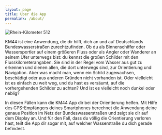 ```yaml
---
layout: page
title: Über die App
permalink: /about/
---
```


![Rhein-Kilometer 512]( /assets/rhine-512.png )
 
KM44 ist eine Anwendung, die dir hilft, dich an und auf Deutschlands Bundeswasserstraßen zurechtzufinden. Ob du als Binnenschiffer oder Wassersportler auf einem größeren Fluss oder als  Angler oder Wanderer an seinem Ufer unterwegs bist: du kennst die großen Schilder mit den Flusskilometerangaben. Sie sind in der Regel vom Wasser aus gut zu erkennen und dienen allen, die dort unterwegs sind, zur Orientierung und Navigation. Aber was macht man, wenn ein Schild zugewachsen, beschädigt oder aus anderen Gründen nicht vorhanden ist. Oder vielleicht ist es einfach zu weit weg, und du hast es versäumt, auf die vorhergehenden Schilder zu achten? Und ist es vielleicht noch dunkel oder neblig?

In diesen Fällen kann die KM44 App dir bei der Orientierung helfen. Mit Hilfe des GPS-Empfängers deines Smartphones berechnet die Anwendung deine genaue Position im Netz der Bundeswasserstraßen und zeigt sie dir auf dem Display an. Und für den Fall, dass du völlig die Orientierung verloren hast, teilt die App dir sogar mit, auf welcher Wasserstraße du dich gerade befindest.


